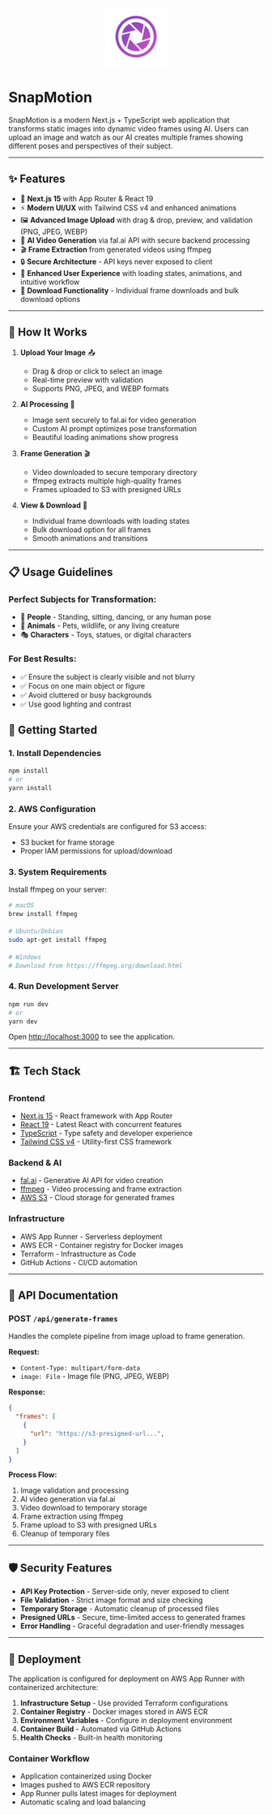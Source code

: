 <p align="center">
  <img src="public/logo.png" alt="SnapMotion Logo" width="120" />
</p>

# SnapMotion

SnapMotion is a modern Next.js + TypeScript web application that transforms static images into dynamic video frames using AI. Users can upload an image and watch as our AI creates multiple frames showing different poses and perspectives of their subject.

---

## ✨ Features

- 🚀 **Next.js 15** with App Router & React 19
- ⚡ **Modern UI/UX** with Tailwind CSS v4 and enhanced animations
- 🖼️ **Advanced Image Upload** with drag & drop, preview, and validation (PNG, JPEG, WEBP)
- 🤖 **AI Video Generation** via fal.ai API with secure backend processing
- 🎬 **Frame Extraction** from generated videos using ffmpeg
- 🔒 **Secure Architecture** - API keys never exposed to client
- 🎯 **Enhanced User Experience** with loading states, animations, and intuitive workflow
- 💾 **Download Functionality** - Individual frame downloads and bulk download options 

---

## 🎯 How It Works

1. **Upload Your Image** 📤
   - Drag & drop or click to select an image
   - Real-time preview with validation
   - Supports PNG, JPEG, and WEBP formats

2. **AI Processing** 🤖
   - Image sent securely to fal.ai for video generation
   - Custom AI prompt optimizes pose transformation
   - Beautiful loading animations show progress

3. **Frame Generation** 🎬
   - Video downloaded to secure temporary directory
   - ffmpeg extracts multiple high-quality frames
   - Frames uploaded to S3 with presigned URLs

4. **View & Download** 📱
   - Individual frame downloads with loading states
   - Bulk download option for all frames
   - Smooth animations and transitions


---

## 📋 Usage Guidelines

### **Perfect Subjects for Transformation:**
- 👤 **People** - Standing, sitting, dancing, or any human pose
- 🐾 **Animals** - Pets, wildlife, or any living creature  
- 🎭 **Characters** - Toys, statues, or digital characters

### **For Best Results:**
- ✅ Ensure the subject is clearly visible and not blurry
- ✅ Focus on one main object or figure
- ✅ Avoid cluttered or busy backgrounds
- ✅ Use good lighting and contrast

## 🚀 Getting Started

### 1. Install Dependencies

```bash
npm install
# or
yarn install
```

### 2. AWS Configuration

Ensure your AWS credentials are configured for S3 access:
- S3 bucket for frame storage
- Proper IAM permissions for upload/download


### 3. System Requirements

Install ffmpeg on your server:
```bash
# macOS
brew install ffmpeg

# Ubuntu/Debian
sudo apt-get install ffmpeg

# Windows
# Download from https://ffmpeg.org/download.html
```

### 4. Run Development Server

```bash
npm run dev
# or
yarn dev
```

Open [http://localhost:3000](http://localhost:3000) to see the application.

---

## 🏗️ Tech Stack

### **Frontend**
- [Next.js 15](https://nextjs.org/) - React framework with App Router
- [React 19](https://react.dev/) - Latest React with concurrent features
- [TypeScript](https://www.typescriptlang.org/) - Type safety and developer experience
- [Tailwind CSS v4](https://tailwindcss.com/) - Utility-first CSS framework

### **Backend & AI**
- [fal.ai](https://fal.ai/) - Generative AI API for video creation
- [ffmpeg](https://ffmpeg.org/) - Video processing and frame extraction
- [AWS S3](https://aws.amazon.com/s3/) - Cloud storage for generated frames

### **Infrastructure**
- AWS App Runner - Serverless deployment
- AWS ECR - Container registry for Docker images
- Terraform - Infrastructure as Code
- GitHub Actions - CI/CD automation

---

## 🔧 API Documentation

### **POST** `/api/generate-frames`

Handles the complete pipeline from image upload to frame generation.

**Request:**
- `Content-Type: multipart/form-data`
- `image: File` - Image file (PNG, JPEG, WEBP)

**Response:**
```json
{
  "frames": [
    {
      "url": "https://s3-presigned-url...",
    }
  ]
}
```

**Process Flow:**
1. Image validation and processing
2. AI video generation via fal.ai
3. Video download to temporary storage
4. Frame extraction using ffmpeg
5. Frame upload to S3 with presigned URLs
6. Cleanup of temporary files

---

## 🛡️ Security Features

- **API Key Protection** - Server-side only, never exposed to client
- **File Validation** - Strict image format and size checking  
- **Temporary Storage** - Automatic cleanup of processed files
- **Presigned URLs** - Secure, time-limited access to generated frames
- **Error Handling** - Graceful degradation and user-friendly messages

---

## 🚀 Deployment

The application is configured for deployment on AWS App Runner with containerized architecture:

1. **Infrastructure Setup** - Use provided Terraform configurations
2. **Container Registry** - Docker images stored in AWS ECR
3. **Environment Variables** - Configure in deployment environment
4. **Container Build** - Automated via GitHub Actions
5. **Health Checks** - Built-in health monitoring

### **Container Workflow**
- Application containerized using Docker
- Images pushed to AWS ECR repository
- App Runner pulls latest images for deployment
- Automatic scaling and load balancing


